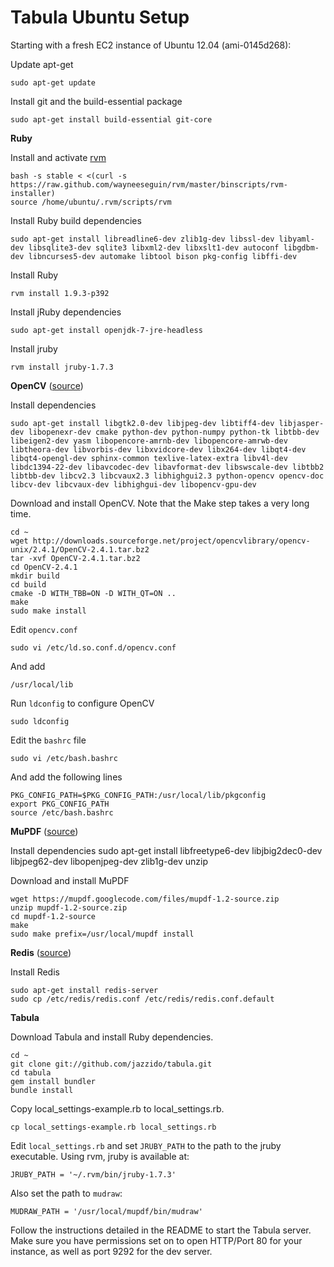 # Tabula Ubuntu Setup

Starting with a fresh EC2 instance of Ubuntu 12.04 (ami-0145d268):

Update apt-get
    
    sudo apt-get update

Install git and the build-essential package
    
    sudo apt-get install build-essential git-core

**Ruby**

Install and activate [rvm](https://github.com/wayneeseguin/rvm)
    
    bash -s stable < <(curl -s https://raw.github.com/wayneeseguin/rvm/master/binscripts/rvm-installer)
    source /home/ubuntu/.rvm/scripts/rvm

Install Ruby build dependencies
    
    sudo apt-get install libreadline6-dev zlib1g-dev libssl-dev libyaml-dev libsqlite3-dev sqlite3 libxml2-dev libxslt1-dev autoconf libgdbm-dev libncurses5-dev automake libtool bison pkg-config libffi-dev

Install Ruby
    
    rvm install 1.9.3-p392

Install jRuby dependencies
    
    sudo apt-get install openjdk-7-jre-headless

Install jruby
    
    rvm install jruby-1.7.3

**OpenCV** ([source](http://www.samontab.com/web/2012/06/installing-opencv-2-4-1-ubuntu-12-04-lts/))

Install dependencies

    sudo apt-get install libgtk2.0-dev libjpeg-dev libtiff4-dev libjasper-dev libopenexr-dev cmake python-dev python-numpy python-tk libtbb-dev libeigen2-dev yasm libopencore-amrnb-dev libopencore-amrwb-dev libtheora-dev libvorbis-dev libxvidcore-dev libx264-dev libqt4-dev libqt4-opengl-dev sphinx-common texlive-latex-extra libv4l-dev libdc1394-22-dev libavcodec-dev libavformat-dev libswscale-dev libtbb2 libtbb-dev libcv2.3 libcvaux2.3 libhighgui2.3 python-opencv opencv-doc libcv-dev libcvaux-dev libhighgui-dev libopencv-gpu-dev

Download and install OpenCV. Note that the Make step takes a very long time.

    cd ~
    wget http://downloads.sourceforge.net/project/opencvlibrary/opencv-unix/2.4.1/OpenCV-2.4.1.tar.bz2
    tar -xvf OpenCV-2.4.1.tar.bz2
    cd OpenCV-2.4.1
    mkdir build
    cd build
    cmake -D WITH_TBB=ON -D WITH_QT=ON ..
    make
    sudo make install
    
Edit `opencv.conf`
    
    sudo vi /etc/ld.so.conf.d/opencv.conf

And add    
    
    /usr/local/lib

Run `ldconfig` to configure OpenCV

    sudo ldconfig

Edit the `bashrc` file 

    sudo vi /etc/bash.bashrc

And add the following lines

    PKG_CONFIG_PATH=$PKG_CONFIG_PATH:/usr/local/lib/pkgconfig
    export PKG_CONFIG_PATH
    source /etc/bash.bashrc

**MuPDF** ([source](https://github.com/xiangxw/mupdf-qt/wiki/Compile-Mupdf-on-Ubuntu))

Install dependencies
    sudo apt-get install libfreetype6-dev libjbig2dec0-dev libjpeg62-dev libopenjpeg-dev zlib1g-dev unzip

Download and install MuPDF 

    wget https://mupdf.googlecode.com/files/mupdf-1.2-source.zip 
    unzip mupdf-1.2-source.zip
    cd mupdf-1.2-source
    make
    sudo make prefix=/usr/local/mupdf install

**Redis** ([source](http://library.linode.com/databases/redis/ubuntu-12.04-precise-pangolin))

Install Redis

    sudo apt-get install redis-server
    sudo cp /etc/redis/redis.conf /etc/redis/redis.conf.default

**Tabula**

Download Tabula and install Ruby dependencies.

    cd ~
    git clone git://github.com/jazzido/tabula.git
    cd tabula
    gem install bundler
    bundle install

Copy local_settings-example.rb to local_settings.rb. 

    cp local_settings-example.rb local_settings.rb

Edit `local_settings.rb` and set `JRUBY_PATH` to the path to the jruby executable. Using rvm, jruby is available at:

    JRUBY_PATH = '~/.rvm/bin/jruby-1.7.3'

Also set the path to `mudraw`:

    MUDRAW_PATH = '/usr/local/mupdf/bin/mudraw'

Follow the instructions detailed in the README to start the Tabula server. Make sure you have permissions set on to open HTTP/Port 80 for your instance, as well as port 9292 for the dev server.
